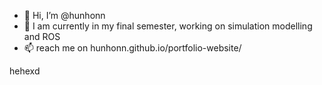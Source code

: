 - 👋 Hi, I’m @hunhonn
- 👀 I am currently in my final semester, working on simulation modelling and ROS 
- 📫 reach me on hunhonn.github.io/portfolio-website/


hehexd
